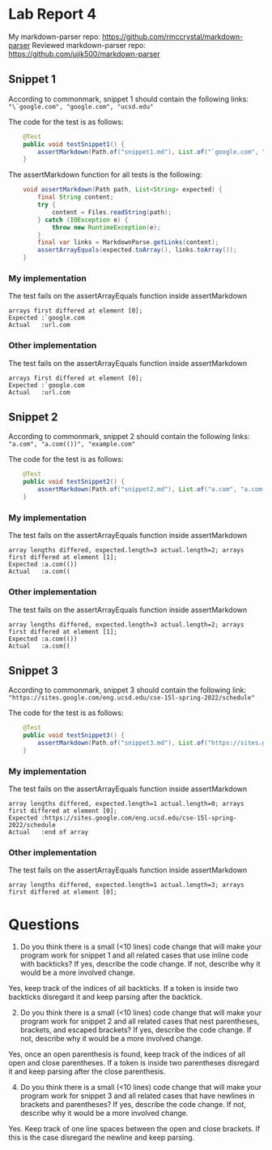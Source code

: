 # Lab Report 4

My markdown-parser repo: https://github.com/rmccrystal/markdown-parser
Reviewed markdown-parser repo: https://github.com/ujik500/markdown-parser

## Snippet 1

According to commonmark, snippet 1 should contain the following links: ``"\`google.com", "google.com", "ucsd.edu"``

The code for the test is as follows:

```java
    @Test
    public void testSnippet1() {
        assertMarkdown(Path.of("snippet1.md"), List.of("`google.com", "google.com", "ucsd.edu"));
    }
```

The assertMarkdown function for all tests is the following:

```java
    void assertMarkdown(Path path, List<String> expected) {
        final String content;
        try {
            content = Files.readString(path);
        } catch (IOException e) {
            throw new RuntimeException(e);
        }
        final var links = MarkdownParse.getLinks(content);
        assertArrayEquals(expected.toArray(), links.toArray());
    }
```


### My implementation

The test fails on the assertArrayEquals function inside assertMarkdown

```
arrays first differed at element [0];
Expected :`google.com
Actual   :url.com
```

### Other implementation

The test fails on the assertArrayEquals function inside assertMarkdown

```
arrays first differed at element [0]; 
Expected :`google.com
Actual   :url.com
```

## Snippet 2

According to commonmark, snippet 2 should contain the following links: ``"a.com", "a.com(())", "example.com"``

The code for the test is as follows:

```java
    @Test
    public void testSnippet2() {
        assertMarkdown(Path.of("snippet2.md"), List.of("a.com", "a.com(())", "example.com"));
    }
```

### My implementation

The test fails on the assertArrayEquals function inside assertMarkdown

```
array lengths differed, expected.length=3 actual.length=2; arrays first differed at element [1]; 
Expected :a.com(())
Actual   :a.com((
```

### Other implementation

The test fails on the assertArrayEquals function inside assertMarkdown

```
array lengths differed, expected.length=3 actual.length=2; arrays first differed at element [1]; 
Expected :a.com(())
Actual   :a.com((
```

## Snippet 3

According to commonmark, snippet 3 should contain the following link: ``"https://sites.google.com/eng.ucsd.edu/cse-15l-spring-2022/schedule"``

The code for the test is as follows:

```java
    @Test
    public void testSnippet3() {
        assertMarkdown(Path.of("snippet3.md"), List.of("https://sites.google.com/eng.ucsd.edu/cse-15l-spring-2022/schedule"));
    }
```

### My implementation

The test fails on the assertArrayEquals function inside assertMarkdown

```
array lengths differed, expected.length=1 actual.length=0; arrays first differed at element [0]; 
Expected :https://sites.google.com/eng.ucsd.edu/cse-15l-spring-2022/schedule
Actual   :end of array
```

### Other implementation

The test fails on the assertArrayEquals function inside assertMarkdown

```
array lengths differed, expected.length=1 actual.length=3; arrays first differed at element [0]; 
```

# Questions
1. Do you think there is a small (<10 lines) code change that will make your program work for snippet 1 and all related cases that use inline code with backticks? If yes, describe the code change. If not, describe why it would be a more involved change.

Yes, keep track of the indices of all backticks. If a token is inside two backticks disregard it and keep parsing after the backtick.

2. Do you think there is a small (<10 lines) code change that will make your program work for snippet 2 and all related cases that nest parentheses, brackets, and escaped brackets? If yes, describe the code change. If not, describe why it would be a more involved change.

Yes, once an open parenthesis is found, keep track of the indices of all open and close parentheses. If a token is inside two parentheses disregard it and keep parsing after the close parenthesis.

4. Do you think there is a small (<10 lines) code change that will make your program work for snippet 3 and all related cases that have newlines in brackets and parentheses? If yes, describe the code change. If not, describe why it would be a more involved change.

Yes. Keep track of one line spaces between the open and close brackets. If this is the case disregard the newline and keep parsing.